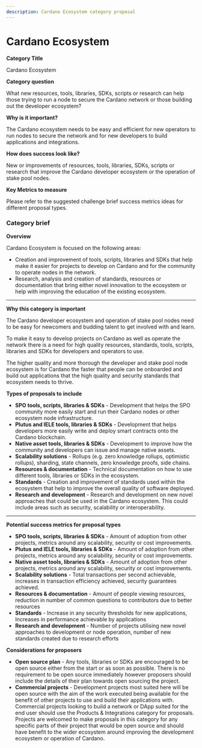 ```yaml
---
description: Cardano Ecosystem category proposal
---
```


# Cardano Ecosystem

**Category Title**

Cardano Ecosystem

**Category question**

What new resources, tools, libraries, SDKs, scripts or research can help those trying to run a node to secure the Cardano network or those building out the developer ecosystem?&#x20;

**Why is it important?**

The Cardano ecosystem needs to be easy and efficient for new operators to run nodes to secure the network and for new developers to build applications and integrations.

**How does success look like?**

New or improvements of resources, tools, libraries, SDKs, scripts or research that improve the Cardano developer ecosystem or the operation of stake pool nodes.

**Key Metrics to measure**

Please refer to the suggested challenge brief success metrics ideas for different proposal types.



### **Category brief**

**Overview**

Cardano Ecosystem is focused on the following areas:

* Creation and improvement of tools, scripts, libraries and SDKs that help make it easier for projects to develop on Cardano and for the community to operate nodes in the network.
* Research, analysis and creation of standards, resources or documentation that bring either novel innovation to the ecosystem or help with improving the education of the existing ecosystem.

****

**Why this category is important**

The Cardano developer ecosystem and operation of stake pool nodes need to be easy for newcomers and budding talent to get involved with and learn.

To make it easy to develop projects on Cardano as well as operate the network there is a need for high quality resources, standards, tools, scripts, libraries and SDKs for developers and operators to use.

The higher quality and more thorough the developer and stake pool node ecosystem is for Cardano the faster that people can be onboarded and build out applications that the high quality and security standards that ecosystem needs to thrive.



**Types of proposals to include**

* **SPO tools, scripts, libraries & SDKs** - Development that helps the SPO community more easily start and run their Cardano nodes or other ecosystem node infrastructure.
* **Plutus and IELE tools, libraries & SDKs** - Development that helps developers more easily write and deploy smart contracts onto the Cardano blockchain.
* **Native asset tools, libraries & SDKs** - Development to improve how the community and developers can issue and manage native assets.&#x20;
* **Scalability solutions** - Rollups (e.g. zero knowledge rollups, optimistic rollups), sharding, state channels, zero knowledge proofs, side chains.
* **Resources & documentation** - Technical documentation on how to use different tools, libraries or SDKs in the ecosystem.&#x20;
* **Standards** - Creation and improvement of standards used within the ecosystem that help to improve the overall quality of software deployed.
* **Research and development** - Research and development on new novel approaches that could be used in the Cardano ecosystem. This could include areas such as security, scalability or interoperability.

****

**Potential success metrics for proposal types**

* **SPO tools, scripts, libraries & SDKs** - Amount of adoption from other projects, metrics around any scalability, security or cost improvements.
* **Plutus and IELE tools, libraries & SDKs** - Amount of adoption from other projects, metrics around any scalability, security or cost improvements.
* **Native asset tools, libraries & SDKs** - Amount of adoption from other projects, metrics around any scalability, security or cost improvements.
* **Scalability solutions** - Total transactions per second achievable, increases in transaction efficiency achieved, security guarantees achieved.
* **Resources & documentation** - Amount of people viewing resources, reduction in number of common questions to contributors due to better resources
* **Standards** - Increase in any security thresholds for new applications, Increases in performance achievable by applications
* **Research and development** - Number of projects utilising new novel approaches to development or node operation, number of new standards created due to research efforts



**Considerations for proposers**

* **Open source plan** - Any tools, libraries or SDKs are encouraged to be open source either from the start or as soon as possible. There is no requirement to be open source immediately however proposers should include the details of their plan towards open sourcing the project.
* **Commercial projects** - Development projects most suited here will be open source with the aim of the work executed being available for the benefit of other projects to use and build their applications with. Commercial projects looking to build a network or DApp suited for the  end user should use the Products & Integrations category for proposals. Projects are welcomed to make proposals in this category for any specific parts of their project that would be open source and should have benefit to the wider ecosystem around improving the development ecosystem or operation of Cardano.
